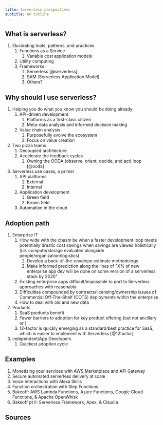 ```yaml
---
title: Serverless perspectives
subtitle: An outline 
...
```


##  What is serverless?

1. Elucidating tools, patterns, and practices
    1. Functions as a Service
        1. Variable cost application models
    1. Utility computing
    1. Frameworks
        1. Serverless [@serverless]
        1. SAM (Serverless Application Model)
        1. Others?

##  Why should I use serverless?
    
1. Helping you do what you know you should be doing already
    1. API-driven development
        1. Platforms as a first-class citizen
        1. Meta-data analysis and informed decision making
    1. Value chain analysis
        1. Purposefully evolve the ecosystem
        1. Focus on value creation
1. Two pizza teams
    1. Decoupled architecture
    1. Accelerate the feedback cycles
        1. Owning the OODA (observe, orient, decide, and act) loop [@ooda]
1. Serverless use cases, a primer
    1. API platforms
        1. External
        1. Internal
    1. Application development
        1. Green field
        1. Brown field 
    1. Automation in the cloud

## Adoption path

1. Enterprise IT
    1. How wide with the chasm be when a faster development loop meets potentially drastic cost savings when savings are viewed holistically (i.e. compute/storage evaluated alongside people/organization/logistics)
        1. Develop a back-of-the-envelope estimate methodology
        1. Make informed prediction along the lines of "X% of new enterprise app dev will be done on some version of a serverless stack by 2020"
    1. Existing enterprise apps difficult/impossible to port to Serverless approaches with reasonably 
    1. Difficulties compounded by contracts/licensing/ownership issues of Commercial Off-The-Shelf (COTS) deployments within the enterprise
    1. How to deal with old and new data
1. Products
    1. SaaS products benefit
    1. Fewer barriers to adoption for key product offering (but not ancillary or )
    1. 12-factor is quickly emerging as a standard/best practice for SaaS, which is easier to implement with Serverless [@12factor]
1. Independent/App Developers
    1. Quickest adoption cycle 

## Examples
1. Monetizing your services with AWS Marketplace and API Gateway
1. Secure automated serverless delivery at scale
1. Voice interactions with Alexa Skills
1. Function orchestration with Step Functions
1. Bakeoff: AWS Lambda Functions, Azure Functions, Google Cloud Functions, & Apache OpenWhisk
1. Bakeoff pt II: Serverless Framework, Apex, & Claudia

## Sources

<!-- Inserted automatically by pandoc-citeproc -->

